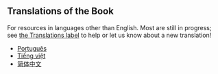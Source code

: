 ## Translations of the Book

For resources in languages other than English. Most are still in progress; see
[the Translations label][label] to help or let us know about a new translation!

[label]: https://github.com/rust-lang/book/issues?q=is%3Aopen+is%3Aissue+label%3ATranslations

- [Português](https://coreh.github.io/rust-book-pt-br/)
- [Tiếng việt](https://rust-vietnam.github.io/book/)
- [简体中文](http://www.broadview.com.cn/article/144)
